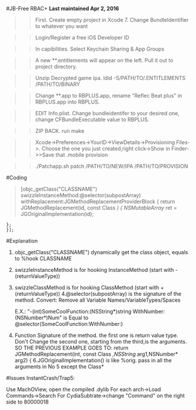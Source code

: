 #JB-Free RBAC+
**Last maintained Apr 2, 2016**

>>First. Create empty project in Xcode 7. Change BundleIdentifier to whatever you want

>>Login/Register a free iOS Developer ID


>>In capibilities. Select Keychain Sharing & App Groups

>>A new **.entitlements will appear on the left. Pull it out to project directory.

>>Unzip Decrypted game ipa. ldid -S/PATH/TO/.ENTITLEMENTS /PATH/TO/BINARY

>>Change **.app to RBPLUS.app, rename "Reflec Beat plus" in RBPLUS.app into RBPLUS.

>>EDIT Info.plist. Change bundleidentifer to your desired one, change CFBundleExecutable value to RBPLUS.

>>ZIP BACK. run make

>>Xcode->Preferences->YourID->ViewDetails->Provisioning Files->. Choose the one you just created,right click->Show in Finder->>Save that .mobile provision

>>./Patchapp.sh patch /PATH/TO/NEW/IPA /PATH/TO/PROVISION



#Coding


>[objc_getClass("CLASSNAME") swizzleInstanceMethod:@selector(subpostArray) withReplacement:JGMethodReplacementProviderBlock {
    return JGMethodReplacement(id, const Class *) {
    	NSMutableArray* ret = JGOriginalImplementation(id);

    };
	}];

#Explanation
1.	objc_getClass("CLASSNAME")  dynamically get the class object, equals to %hook CLASSNAME
2.	swizzleInstanceMethod is for hooking InstanceMethod (start with -(returnValueType))
3.	swizzleClassMethod is for hooking ClassMethod (start with +(returnValueType))
4.@selector(subpostArray) is the signature of the method. Convert:
	Remove all Variable Names/VariableTypes/Spaces

	E.X.: "-(int)SomeCoolFunction:(NSString*)string  WithNumber:(NSNumber*)Num" is Equal to @selector(SomeCoolFunction:WithNumber:)

5. Function Signature of the method. the first one is return value type. Don't Change the second one, starting from the third,is the arguments.
	SO THE PREVIOUS EXAMPLE GOES TO:
	return JGMethodReplacement(int, const Class *,NSString* arg1,NSNumber* arg2) {
6.JGOriginalImplementation() is like %orig. pass in all the arguments in No 5 except the Class*



#Issues
InstantCrash/Trap5:

Use MachOView, open the compiled .dylib
	For each arch->Load Commands->Search For CydiaSubtrate->change "Command" on the right side to 80000018